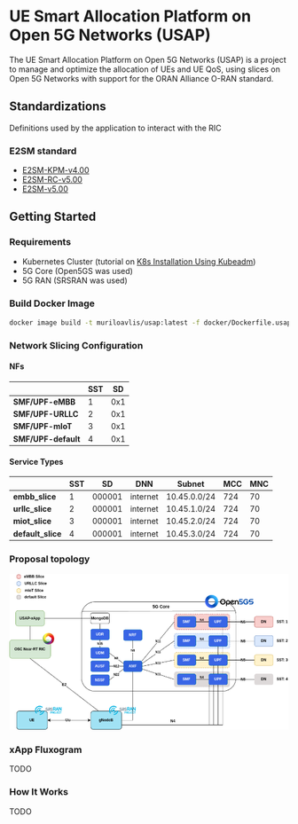 # UE Smart Allocation Platform on Open 5G Networks (USAP)

The UE Smart Allocation Platform on Open 5G Networks (USAP) is a project to manage and optimize the allocation of UEs and UE QoS, using slices on Open 5G Networks with support for the ORAN Alliance O-RAN standard.

<!-- ## Tutorials

### 5GC

1. [OAI-CN Deployment](docs/oai-cn/oai_cn_deploy.md)
2. [Open5GS-CN Deployment](docs/open5gs-cn/open5gs_deploy.md)

### RAN

1. [OAI-RAN gNB Deployment](docs/oai-ran/gnb_deploy.md)
2. [OAI-RAN NR-UE Deployment](docs/oai-ran/nr_ue_deploy.md)
3. [SRS-RAN 5G gNB + UE Deployment](./docs/srsran/srsran5g_zmq_deploy.md)

### RIC

1. [OSC Near-RT RIC Deployment](docs/osc-ric/osc_nrt_ric_deploy.md) -->

## Standardizations

Definitions used by the application to interact with the RIC

### E2SM standard

- [E2SM-KPM-v4.00](oranASN1Coder/asn1/e2sm/e2sm-kpm-v4.00.asn)
- [E2SM-RC-v5.00](oranASN1Coder/asn1/e2sm/e2sm-rc-v5.00.asn)
- [E2SM-v5.00](oranASN1Coder/asn1/e2sm/e2sm-v5.00.asn)

<!-- ### 3GPP NG Application Protocol (NGAP) Release 17

- [NGAP-CommonDataTypes](ngap/asn1/rel-18_2/NGAP-CommonDataTypes.asn)
- [NGAP-Constants](ngap/asn1/rel-18_2/NGAP-Constants.asn)
- [NGAP-Containers](ngap/asn1/rel-18_2/NGAP-Containers.asn)
- [NGAP-IEs](ngap/asn1/rel-18_2/NGAP-IEs.asn)
- [NGAP-PDU-Contents](ngap/asn1/rel-18_2/NGAP-PDU-Contents.asn)
- [NGAP-PDU-Descriptions](ngap/asn1/rel-18_2/NGAP-PDU-Descriptions.asn) -->

## Getting Started

### Requirements

- Kubernetes Cluster (tutorial on [K8s Installation Using Kubeadm](https://github.com/muriloAvlis/k8s-utils/blob/main/docs/cluster_deploy/kubeadm/install.md))
- 5G Core (Open5GS was used)
- 5G RAN (SRSRAN was used)

### Build Docker Image

```sh
docker image build -t muriloavlis/usap:latest -f docker/Dockerfile.usap .
```

### Network Slicing Configuration

#### NFs

|                    | **SST** | **SD** |
|--------------------|---------|--------|
| **SMF/UPF-eMBB**     | 1       | 0x1  | 
| **SMF/UPF-URLLC**    | 2       | 0x1  |
| **SMF/UPF-mIoT**     | 3       | 0x1  |
| **SMF/UPF-default**  | 4       | 0x1  |

#### Service Types 

|                    | **SST** | **SD** | **DNN** | **Subnet**  | **MCC** | **MNC** |
|--------------------|---------|--------|---------|-------------|---------|---------|
| **embb_slice**     | 1       | 000001 | internet  | 10.45.0.0/24 |   724   |   70    |
| **urllc_slice**    | 2       | 000001 | internet  | 10.45.1.0/24 |   724   |   70    |
| **miot_slice**     | 3       | 000001 | internet  | 10.45.2.0/24 |   724   |   70    |
| **default_slice**  | 4       | 000001 | internet  | 10.45.3.0/24 |   724   |   70    |

### Proposal topology

![proposal-topology-v1](./assets/images/proposal_topology.png)

### xApp Fluxogram

TODO

### How It Works

TODO